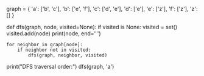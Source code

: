 graph = {
    'a': ['b', 'c'],
    'b': ['e', 'f'],
    'c': ['d', 'e'],
    'd': ['e'],
    'e': ['z'],
    'f': ['z'],
    'z': []
}

def dfs(graph, node, visited=None):
    if visited is None:
        visited = set()
    visited.add(node)
    print(node, end=' ')  
    
    for neighbor in graph[node]:
        if neighbor not in visited:
            dfs(graph, neighbor, visited)


print("DFS traversal order:")
dfs(graph, 'a')
